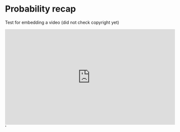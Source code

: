 Probability recap
=======================

Test for embedding a video (did not check copyright yet)

<iframe width="560" height="315" src="https://www.youtube.com/watch?v=Juz9pVVsmQQ&ab_channel=UCSCPhysics" frameborder="0" allowfullscreen></iframe>'
